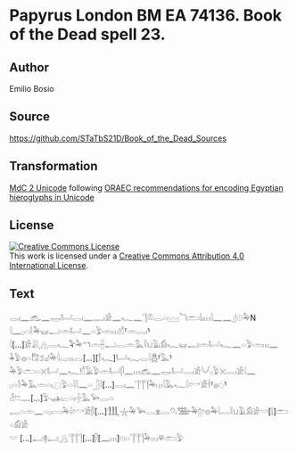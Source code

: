 # Papyrus London BM EA 74136. Book of the Dead spell 23.

## Author 

Emilio Bosio

## Source 

https://github.com/STaTbS21D/Book_of_the_Dead_Sources

## Transformation 

[MdC 2 Unicode](https://statbs21d.github.io/mdc2unicode.html) following [ORAEC recommendations for encoding Egyptian hieroglyphs in Unicode](https://github.com/oraec/recommendations-encoding-hieroglyphs)

## License 

<a rel="license" href="http://creativecommons.org/licenses/by/4.0/"><img alt="Creative Commons License" style="border-width:0" src="https://i.creativecommons.org/l/by/4.0/88x31.png" /></a><br />This work is licensed under a <a rel="license" href="http://creativecommons.org/licenses/by/4.0/">Creative Commons Attribution 4.0 International License</a>.

## Text 

<hiero><rubrum>𓂋𓏤𓈖𓃹𓈖𓉿𓂡𓂋𓏤𓈖𓊃𓏤𓀀𓈖𓆑𓈖𓊹𓌨𓂋𓏏𓈉</rubrum>𓆓𓂧𓌃𓏤𓏥𓇋𓈖𓈖𓊨𓇳𓅆N<br>
𓇋𓈖𓊪𓏏𓎛𓅆𓊠𓂝𓏛𓂡𓈖𓏏𓅱𓏛𓏥𓀸⸢𓏛𓂋𓏤⸣𓇋[...]𓀀𓇍𓇋𓂻𓂋𓆑𓅝𓅆𓎔𓏛𓐢𓂝𓂋𓏛𓅓𓎛𓂓𓄿𓀁𓆑𓊠𓂝𓏛𓂡𓆑𓈖𓏏𓅱𓏛𓏥𓈖<br>
𓇓𓅱𓐍𓏏𓀗𓃫𓅆𓇋𓂋𓏭𓂋[...][𓍙𓆑]𓂡𓆑𓂋𓇋𓆣⸢𓅓⸣𓅆𓅱𓂧𓏏𓏴𓂡𓈖𓆑𓀸𓄿𓅱𓏛𓂡𓋴𓈖𓏥𓃹𓈖𓉿𓂡𓂋𓏤𓀀𓄋𓊪𓅱𓏴𓂋𓏤𓀀𓇋𓈖<br>
𓊪𓏏𓎛𓅆𓅓𓏛𓏏𓏤𓈔𓅱𓏏𓇋𓇋𓈖𓏏𓃀𓇋[...]𓂋𓏤𓈖𓊹𓊹𓊹𓅆𓏥𓇋𓅓𓆑𓇋𓏌𓎡𓀀𓌂⸢𓐍𓆇⸣𓁐𓈞𓊃[...]𓅱𓊛𓏤𓐞𓏏𓏤𓏶𓅓𓅨𓂋𓏏<br>
𓉻𓏏𓏛𓈖𓏏𓊪𓇯𓅆𓇋𓏌𓎡𓀀𓋴[...]𓃃𓇼𓅆𓅨𓂋𓁷𓂋𓄣𓏤𓅢𓅆𓉺𓏌𓊖𓅆𓇋𓂋𓎛𓂓𓄿𓀁𓀀𓎟[𓌃]𓂧𓏏𓀁𓀀<br>
𓎟 [...]𓂝𓊢𓂝𓂻𓊹𓊹𓊹[...]𓋴[𓈖𓏥]𓇷𓏏𓊹𓊹𓊹𓅆𓏥𓋬𓂧𓅱<br></hiero>